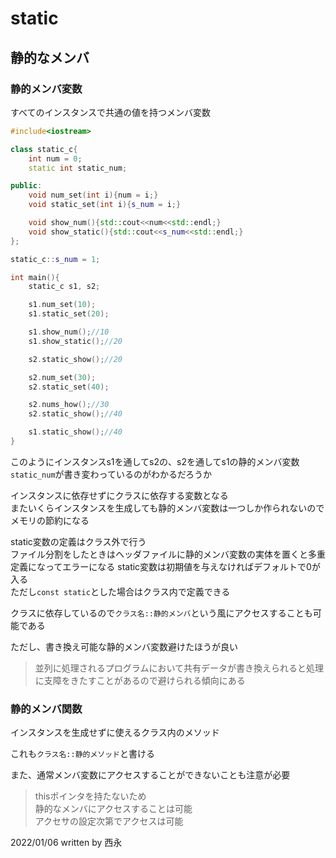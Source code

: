 # static

## 静的なメンバ

### 静的メンバ変数

すべてのインスタンスで共通の値を持つメンバ変数

```C++
#include<iostream>

class static_c{
    int num = 0;
    static int static_num;

public:
    void num_set(int i){num = i;}
    void static_set(int i){s_num = i;}

    void show_num(){std::cout<<num<<std::endl;}
    void show_static(){std::cout<<s_num<<std::endl;}
};

static_c::s_num = 1;

int main(){
    static_c s1, s2;

    s1.num_set(10);
    s1.static_set(20);

    s1.show_num();//10
    s1.show_static();//20

    s2.static_show();//20

    s2.num_set(30);
    s2.static_set(40);

    s2.nums_how();//30
    s2.static_show();//40

    s1.static_show();//40
}
```

このようにインスタンスs1を通してs2の、s2を通してs1の静的メンバ変数`static_num`が書き変わっているのがわかるだろうか

インスタンスに依存せずにクラスに依存する変数となる  
またいくらインスタンスを生成しても静的メンバ変数は一つしか作られないのでメモリの節約になる

static変数の定義はクラス外で行う  
ファイル分割をしたときはヘッダファイルに静的メンバ変数の実体を置くと多重定義になってエラーになる
static変数は初期値を与えなければデフォルトで0が入る  
ただし`const static`とした場合はクラス内で定義できる

クラスに依存しているので`クラス名::静的メンバ`という風にアクセスすることも可能である

ただし、書き換え可能な静的メンバ変数避けたほうが良い
>並列に処理されるプログラムにおいて共有データが書き換えられると処理に支障をきたすことがあるので避けられる傾向にある

### 静的メンバ関数

インスタンスを生成せずに使えるクラス内のメソッド

これも`クラス名::静的メソッド`と書ける

また、通常メンバ変数にアクセスすることができないことも注意が必要
>thisポインタを持たないため  
静的なメンバにアクセスすることは可能  
アクセサの設定次第でアクセスは可能

2022/01/06
written by 西永
